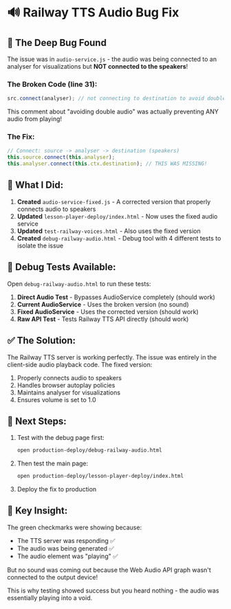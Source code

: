 # 🔊 Railway TTS Audio Bug Fix

## 🐛 The Deep Bug Found

The issue was in `audio-service.js` - the audio was being connected to an analyser for visualizations but **NOT connected to the speakers**!

### The Broken Code (line 31):
```javascript
src.connect(analyser); // not connecting to destination to avoid double audio
```

This comment about "avoiding double audio" was actually preventing ANY audio from playing!

### The Fix:
```javascript
// Connect: source -> analyser -> destination (speakers)
this.source.connect(this.analyser);
this.analyser.connect(this.ctx.destination); // THIS WAS MISSING!
```

## 📝 What I Did:

1. **Created** `audio-service-fixed.js` - A corrected version that properly connects audio to speakers
2. **Updated** `lesson-player-deploy/index.html` - Now uses the fixed audio service
3. **Updated** `test-railway-voices.html` - Also uses the fixed version
4. **Created** `debug-railway-audio.html` - Debug tool with 4 different tests to isolate the issue

## 🧪 Debug Tests Available:

Open `debug-railway-audio.html` to run these tests:

1. **Direct Audio Test** - Bypasses AudioService completely (should work)
2. **Current AudioService** - Uses the broken version (no sound)
3. **Fixed AudioService** - Uses the corrected version (should work)
4. **Raw API Test** - Tests Railway TTS API directly (should work)

## ✅ The Solution:

The Railway TTS server is working perfectly. The issue was entirely in the client-side audio playback code. The fixed version:

1. Properly connects audio to speakers
2. Handles browser autoplay policies
3. Maintains analyser for visualizations
4. Ensures volume is set to 1.0

## 🚀 Next Steps:

1. Test with the debug page first:
   ```bash
   open production-deploy/debug-railway-audio.html
   ```

2. Then test the main page:
   ```bash
   open production-deploy/lesson-player-deploy/index.html
   ```

3. Deploy the fix to production

## 🎯 Key Insight:

The green checkmarks were showing because:
- The TTS server was responding ✅
- The audio was being generated ✅
- The audio element was "playing" ✅

But no sound was coming out because the Web Audio API graph wasn't connected to the output device!

This is why testing showed success but you heard nothing - the audio was essentially playing into a void.
